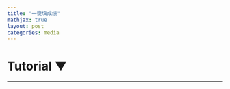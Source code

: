 ```yaml
---
title: "一键填成绩"
mathjax: true
layout: post
categories: media
---
```


<div id="wrapper">
    <!-- Collapsible Tutorial Section -->
        <div id="tutorial-section">
        <div id="tutorial-header" onclick="toggleTutorial()">
            <h1>Tutorial <span id="triangle">&#9660;</span></h1>
        </div>
        <div id="tutorial-content" style="display: none;">
            <h1>Using the Automated Score Entry System</h1>

            <h2>Purpose:</h2>
            <p>This system is designed for efficient management of student scores, allowing for easy organization of names and scores, conversion of TOEFL scores to GPA, and use of preset class lists.</p>

            <h2>Step-by-Step Guide:</h2>

            <h3>Entering Data:</h3>
            <ol>
                <li>In the "Class List" textbox, enter the names of students, one per line.</li>
                <li>In the "Score List" textbox, input the student names followed by their scores, separated by a space. Each entry should be on a new line.</li>
            </ol>
            <div class="tip">
                <strong>Tip:</strong> The format should be like this:
                <pre><code>
            John 85
            Jane 90
                </code></pre>
            </div>

            <h3>Using Preset Class Lists:</h3>
            <p>Click on one of the preset buttons (e.g., ESL Lion, ESL Dragon) to load a predefined list of student names into the "Class List" textbox.</p>

            <h3>Generating the Student Scores List:</h3>
            <ol>
                <li>Select from the function buttons:
                    <ul>
                        <li><strong>Organize Names and Scores:</strong> Organizes scores according to the class list and identifies missing scores.</li>
                        <li><strong>Convert TOEFL to GPA:</strong> Converts TOEFL scores to a GPA format for each student.</li>
                    </ul>
                </li>
                <li>A list in the format <code>const studentScores = [...];</code> is generated after clicking a button.</li>
            </ol>

            <h3>Accessing Google Chrome's Console:</h3>
            <p>Instructions on how to open and use the Chrome Developer Console.</p>
            <ol>
                <!-- Existing steps to access the console -->
                           <p>If you're unfamiliar with the Chrome Developer Console, it's a tool built right into Chrome that developers use to debug their websites. Here's how to open it:</p>
            <ol>
                <li>Right-click on any part of a webpage.</li>
                <li>From the context menu, select "Inspect" or "Inspect Element".</li>
                <li>A window will pop up at the bottom or side of your screen. From the top menu of this window, select "Console".</li>
            </ol>
            <p><strong>Congratulations!</strong> You've accessed the console.</p>

            </ol>

            <h3>Pasting the Data into ThinkWave:</h3>
            <ol>
                <li>Copy the generated list and accompanying code.</li>
                <li>Paste both into the console and press Enter.</li>
                <li>The scores are automatically filled into ThinkWave.</li>
            </ol>
            <div class="note">
                <strong>Note:</strong> Ensure you are on the ThinkWave webpage when pasting the data and code.
            </div>

            <h3>Copying Data to Clipboard:</h3>
            <p>The system now automatically copies the generated data to the clipboard for easy pasting.</p>

            <h3>Error Handling:</h3>
            <p>The system includes error handling for the TOEFL to GPA conversion, ensuring data integrity.</p>
            ---
        </div>
    </div>

    <!-- Preset Class Names Section -->
    <div id="class-presets">
        <!-- Buttons to load preset class names into the class list textarea -->
        <button onclick="loadClassList('class2027Dragon')">2027 Dragon</button>
        <button onclick="loadClassList('class2027Lion')">2027 Lion</button>
        <button onclick="loadClassList('2026Kylin')">2026 Kylin</button>
        <button onclick="loadClassList('2026Rosefinch')">2026 Rosefinch</button>
        <button onclick="loadClassList('2026Phoenix')">2026 Phoenix</button>
        <button onclick="loadClassList('S1')">TOEFL S1</button>
        <button onclick="loadClassList('S2')">TOEFL S2</button>
    </div>

    <textarea id="class-list" placeholder="If you want to reorder the scores, enter student names separated by a newline"></textarea>
    <textarea id="score-list" placeholder="Paste students and scores here"></textarea>

    <!-- Function Buttons -->
    <div id="function-buttons">
        <button id="organizeButton">Organize Names and Scores</button>
        <button id="convertButton">Convert TOEFL to GPA</button>
    </div>

    <!-- New Output Text Area for CSV -->
    <textarea id="csv-output" placeholder="Copy and convert to a table at tableconvert.com/csv-to-html" readonly></textarea>
    


    <!-- Output Area -->
    <div id="output-area">
        <!-- Placeholder for success message -->
        <div id="output-message"></div>
    </div>
   
</div>

<script>

document.addEventListener("DOMContentLoaded", function() {
    document.getElementById('organizeButton').addEventListener('click', organizeNamesAndScores);
    document.getElementById('convertButton').addEventListener('click', convertTOEFLtoGPA);
});

function processScoresAndGenerateOutput(scoresWithName) {
    // Counters for present and missing scores
    let scoresPresent = 0;
    let scoresMissing = 0;

    // Generate CSV data and studentScores list
    const csvData = scoresWithName.map(([name, score]) => {
        if (score !== "M") {
            scoresPresent++;
            return `${name},${score}`;
        } else {
            scoresMissing++;
            return `${name},"M"`;
        }
    }).join('\n');
    
    // Format the studentScores list for the autofill code, including quotes around non-numerical values
    const studentScoresList = scoresWithName.map(([name, score]) => isNaN(score) ? `"${score}"` : score);
    const studentScores = `const studentScores = ["This is extracted studentScores", ${studentScoresList.join(', ')}];`;

    // Copy to clipboard
    // const codeToCopy = `${studentScores}\n${autofillCode}`;
    const codeToCopy = `const studentScores = [${studentScores.join(', ')}];\n${autofillCode}`;
    copyToClipboard(codeToCopy);

    // Update the output area
    document.getElementById('csv-output').value = csvData;
    document.getElementById('output-message').textContent = `Operation successful. ${scoresPresent} scores present, ${scoresMissing} missing. List and autofill code copied to clipboard.`;
}

function organizeNamesAndScores() {
    const scoresWithName = extractRawScoresWithName();
    let processedScores;
    const classList = document.getElementById("class-list").value.trim().split("\n").filter(Boolean);

    if (classList.length > 0) {
        // If there are names in the class list, use them to reorder and identify missing scores
        const scoresMap = new Map(scoresWithName.map(([name, score]) => [name.toLowerCase(), score]));
        processedScores = classList.map(studentName => {
            const score = scoresMap.get(studentName.toLowerCase());
            return score ? [studentName, score] : [studentName, '"M"'];
        });
    } else {
        // If class list is empty, use the scores as they are
        processedScores = scoresWithName;
    }

    // Format into CSV and generate studentScores list
    const csvData = formatToCSV(processedScores);
    document.getElementById('csv-output').value = csvData;
    generateStudentScoresList(processedScores);
    document.getElementById('output-message').textContent = 
        `Organized names and scores. Data copied to clipboard.`;
}

function extractRawScoresWithName() {
    const scoreListRaw = document.getElementById("score-list").value.split("\n");
    const scores = [];
    for (let entry of scoreListRaw) {
        let parts;
        if (entry.includes("\t")) {
            parts = entry.split("\t");
        } else {
            // Split at the last space
            const lastSpaceIndex = entry.lastIndexOf(" ");
            parts = [entry.substring(0, lastSpaceIndex), entry.substring(lastSpaceIndex + 1)];
        }

        if (parts.length < 2) continue;
        let [name, score] = parts;

        score = getNumericValueOrOriginal(score);
        scores.push([name, score]);
    }
    return scores;
}

function generateStudentScoresList(scoresWithName) {
    // Prepare the scores, adding quotes if the score is "M"
    const studentScores = scoresWithName.map(([name, score]) => score !== '"M"' ? score : '"M"');
    const formattedScores = `["This is extracted studentScores", ${studentScores.join(', ')}]`;
    
    // Generate the autofill code
    // const codeToCopy = `${formattedScores};\n${autofillCode}`;
    const codeToCopy = `const studentScores = [${studentScores.join(', ')}];\n${autofillCode}`;
    copyToClipboard(codeToCopy);
}

function formatToCSV(scoresWithName) {
    // CSV generation for display
    return scoresWithName.map(([name, score]) => `${name},${score}`).join('\n');
}

function copyToClipboard(text) {
    if (navigator.clipboard) {
        navigator.clipboard.writeText(text).then(function() {
            console.log('Copying to clipboard was successful!');
        }, function(err) {
            console.error('Could not copy text: ', err);
        });
    } else {
        // Clipboard API not available, provide a fallback to copy manually
        const textArea = document.createElement('textarea');
        textArea.value = text;
        document.body.appendChild(textArea);
        textArea.focus();
        textArea.select();
        try {
            document.execCommand('copy');
            console.log('Fallback: Copying text command was successful');
        } catch (err) {
            console.error('Fallback: Oops, unable to copy', err);
        }
        document.body.removeChild(textArea);
    }
}

// Define the autofill code to be copied to the clipboard
const autofillCode = `
(function(studentScores) {
    // Autofill code for ThinkWave
    // Select only input fields that are for grades
    const scoreInputFields = document.querySelectorAll('input[name*="-grade"][type="text"]');
    for (let i = 0; i < scoreInputFields.length; i++) {
        const inputField = scoreInputFields[i];
        if (inputField && studentScores[i] !== undefined) {
            inputField.value = studentScores[i];
            inputField.dispatchEvent(new Event('input', { 'bubbles': true }));
        }
    }
})(studentScores); // Immediately invoke the function with studentScores
true;
`;


//Extracts the numeric part from a string. If the string does not contain a numeric value, it returns the original string. Useful for parsing mixed-type data.
function getNumericValueOrOriginal(str) {
    if (typeof str !== "string") return str;  // Safety check

    const numericValue = str.match(/\d+(\.\d+)?/);
    if (numericValue) {
        return numericValue[0];
    }
    return str;
}

function convertTOEFLtoGPA() {
    const scoresWithName = extractRawScoresWithName();
    const classList = document.getElementById("class-list").value.trim().split("\n").filter(Boolean);
    let conversionErrors = [];
    let convertedScoresMap = new Map();

    // Convert each score and store in a map with lowercase name for case-insensitive matching
    scoresWithName.forEach(([name, score]) => {
        const convertedScore = toeflToGPA(score);
        if (typeof convertedScore === 'string' && convertedScore.startsWith('Error')) {
            conversionErrors.push(`${name}: ${convertedScore}`);
            convertedScoresMap.set(name.toLowerCase(), '"M"'); // Mark as missing if there's an error
        } else {
            convertedScoresMap.set(name.toLowerCase(), convertedScore);
        }
    });

    let processedScores;

    // Check if a class list is provided
    if (classList.length > 0) {
        // Use the class list to reorder and identify missing scores
        processedScores = classList.map(studentName => {
            const score = convertedScoresMap.get(studentName.toLowerCase());
            return score ? [studentName, score] : [studentName, '"M"']; // Mark as missing if not found in the map
        });
    } else {
        // If class list is empty, use the original names with converted scores
        processedScores = scoresWithName.map(([name, _]) => {
            const score = convertedScoresMap.get(name.toLowerCase());
            return [name, score];
        });
    }

    // Update the output textarea and copy to clipboard only if there are no errors
    if (conversionErrors.length === 0) {
        const csvData = formatToCSV(processedScores); 
        document.getElementById('csv-output').value = csvData;
        generateStudentScoresList(processedScores);
        document.getElementById('output-message').textContent = "Converted TOEFL to GPA. Data copied to clipboard.";
    } else {
        // Display the conversion errors
        document.getElementById('output-message').textContent = "Error: Unable to convert some TOEFL scores. " +
            "Please ensure all scores are numeric and within the valid range.";
        document.getElementById('csv-output').value = conversionErrors.join('\n');
    }
}

function toeflToGPA(scoreInput) {
    const score = parseFloat(scoreInput);

     console.log(`Converted input '${scoreInput}' to number: ${score}`); // For debugging
    
     if (isNaN(score) || score < 0 || score > 30) {
        return 'Error: TOEFL score out of range (0-30).'; // Indicate an invalid score was provided
    }

    // if (score < 7) return 55;
    // else if (score == 7) return 60;
    // else if (score == 8) return 62.5;
    // else if (score == 9) return 65;
    // else if (score == 10) return 67.5;
    // else if (score == 11) return 70;
    // else if (score == 12) return 72.5;
    // else if (score == 13) return 75;
    // else if (score == 14) return 77.5;
    // else if (score == 15) return 80;
    // else if (score == 16) return 82.14;
    // else if (score == 17) return 84.28;
    // else if (score == 18) return 86.42;
    // else if (score == 19) return 88.56;
    // else if (score == 20) return 90.7;
    // else if (score == 21) return 92.84;
    // else if (score == 22) return 94.98;
    // else if (score >= 23) return 95;

    if (score >= 28) return 100; // Exceptional listening skills (A+)
    else if (score >= 25) return 97; // Very strong listening skills (A)
    else if (score >= 22) return 94; // Strong listening skills (A-)
    else if (score >= 19) return 90; // Good listening skills, above average (B+)
    else if (score >= 17) return 89; // Slightly above average proficiency (B)
    else if (score >= 14) return 85; // Average proficiency (B-)
    else if (score >= 11) return 80; // Slightly below average proficiency (C+)
    else if (score >= 6) return 75; // Below average proficiency, needs improvement (C)
    else if (score >= 3) return 65; // Significantly below average, considerable improvement needed (C-)
    else if (score >= 1) return 60; // D
    else return 55;
    // If score does not meet any condition, return an error message
    // If score does not meet any condition, return an error message
    return 'Error: Conversion Error';
}

function wrapStrings(arr) {
    return arr.map(item => {
        if (isNaN(item) && typeof item === 'string' && !item.startsWith('"')) {
            return `"${item}"`;
        }
        return item;
    });
}

// New functions for the updated interface
function toggleTutorial() {
    var content = document.getElementById('tutorial-content');
    var triangle = document.getElementById('triangle');
    if (content.style.display === 'none') {
        content.style.display = 'block';
        triangle.innerHTML = '&#9650;';
    } else {
        content.style.display = 'none';
        triangle.innerHTML = '&#9660;';
    }
}

function loadClassList(preset) {
    var classListTextArea = document.getElementById('class-list');
    // Define presets
    var presets = {
    'class2027Dragon':"Melody\nAmanda\nHarry\nSky\nEmily\nIsabella\nAlexander\nJimmy\nBetty\nTrinity\nYukiWu\nHanbo\nStanley\nGloria",
    'class2027Lion':"KevinCai\nAngela\nClara\nJarvis\nRachel\nDorcas\nBianca\nJerryTu\nNina\nBill\nSelina\nYukiYu\nTracy\nCordelia",
    '2026Kylin': "Fielder\nLeon\nCicily\nSeanna\nRegina\nTom\nSteven\nMartin\nJason\nSelina\nCarol\nRaymond\nVicky\nBobby\nVictoria",
    '2026Rosefinch': "Eric\nJoe\nZao\nClaire\nIsaiah\nKevin\nLauren\nWesley\nTina\nCamilia\nMichael\nJoyce\nAlice\nTomZhang\nAndy",
    '2026Phoenix': "Sword\nKarl\nAugust\nRichard\nMike\nJenny\nMeredith\nKeven\nGeorge\nMason",
    'S2':                      
    "Karl\nZao\nMartin\nJoyce\nFielder\nSword\nKeven\nJenny\nLauren\nMike\nKevin\nJoe\nEric\nAndy\nTom\nMeredith\nAugust\nRichard\nCamilia\nWesley\nRaymond\nJason\nSteven\nGeorge\nIsaiah\nLeon\nSeanna\nBobby\nMichael\nRegina\nCarol\nVicky\nVictoria\nAlice\nSelina\nTina\nCicily\nMason\nClaire\nTomZhang",
    'S1': 
    "Melody\nAmanda\nHarry\nSky\nEmily\nIsabella\nAlexander\nJimmy\nBetty\nTrinity\nYukiWu\nHanbo\nStanley\nGloria\nKevinCai\nAngela\nClara\nJarvis\nRachel\nDorcas\nBianca\nJerryTu\nNina\nBill\nSelina\nYukiYu\nTracy\nCordelia"
    };

    // Load the preset class list into the textarea
    classListTextArea.value = presets[preset] || "Preset not found";
}

</script>

<style>
    #class-list, #score-list {
        box-sizing: border-box; /* Include padding and borders in the element's total width and height */
        width: 48%; /* Adjust width to allow for two side by side with some space in between */
        height: 450px;
        margin-bottom: 10px;
        resize: vertical;
        display: inline-block; /* Display side-by-side */
        vertical-align: top; /* Align to top if they are different heights */
    }

    #class-presets {
        display: flex;
        justify-content: space-around; /* Spreads items evenly with space around them */
        flex-wrap: wrap;
        margin-bottom: 10px;
    }

    #class-presets button {
        flex: 1; /* Each button will grow to fill the space */
        margin: 0 10px; /* Give some space between buttons */
        text-align: center; /* Center button text */
    }

    #function-buttons {
        display: flex;
        flex-direction: column;
        align-items: flex-start;
        gap: 10px;
    }

    #wrapper {
        max-width: 800px; /* Maximum width of the wrapper */
        margin: auto; /* Center the wrapper */
    }

    @media (max-width: 768px) {
        #class-list, #score-list {
            width: 100%; /* Full width on smaller screens */
        }

        #class-presets {
            justify-content: center;
        }

        #class-presets button {
            margin: 5px; /* Smaller margin on smaller screens */
        }
    }

    #csv-output {
    width: 96%; /* Adjust as needed */
    height: 450px; /* Adjust as needed */
    margin-top: 10px;
    margin-bottom: 20px;
    resize: none;
}

</style>

---

<!-- Area to display the reordered results -->
<ul id="resultList"></ul>
